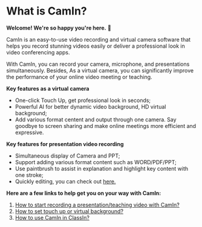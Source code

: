 # What is CamIn?

**Welcome! We're so happy you're here.** 💓

CamIn is an easy-to-use video recording and virtual camera software that helps you record stunning videos easily or deliver a professional look in video conferencing apps.

With CamIn, you can record your camera, microphone, and presentations simultaneously. Besides, As a virtual camera, you can significantly improve the performance of your online video meeting or teaching.

**Key features as a virtual camera**&#x20;

* One-click Touch Up, get professional look in seconds;&#x20;
* Powerful AI for better dynamic video background, HD virtual background;&#x20;
* Add various format centent and output through one camera. Say goodbye to screen sharing and make online meetings more efficient and expressive.&#x20;

**Key features for presentation video recording**

* Simultaneous display of Camera and PPT;
* Support adding various format content such as WORD/PDF/PPT;
* Use paintbrush to assist in explanation and highlight key content with one stroke;
* Quickly editing, you can check out [here.](../camin-features/how-to-trim-your-video.md)

**Here are a few links to help get you on your way with CamIn:**

1. [How to start recording a presentation/teaching video with CamIn](how-to-record-a-presentation-video.md)[?](how-to-record-a-presentation-video.md)
2. [How to set touch up or virtual background?](how-to-set-touch-up-and-virtual-background.md)
3. [How to use CamIn in ClassIn?](how-to-use-camin-virtual-camera-in-classin.md)










